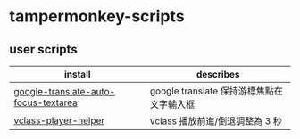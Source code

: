 # tampermonkey-scripts

## user scripts

| install | describes |
| --- | --- |
| [google-translate-auto-focus-textarea](https://github.com/fang5502/tampermonkey-scripts/raw/main/scripts/google-translate-auto-focus-textarea.user.js) | google translate 保持游標焦點在文字輸入框 |
| [vclass-player-helper](https://github.com/fang5502/tampermonkey-scripts/raw/main/scripts/vclass-player-helper.user.js) | vclass 播放前進/倒退調整為 3 秒 
